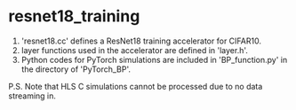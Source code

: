 # resnet18_training

1. 'resnet18.cc' defines a ResNet18 training accelerator for CIFAR10.
2. layer functions used in the accelerator are defined in 'layer.h'.
3. Python codes for PyTorch simulations are included in 'BP_function.py' in the directory of 'PyTorch_BP'.

P.S. Note that HLS C simulations cannot be processed due to no data streaming in.
